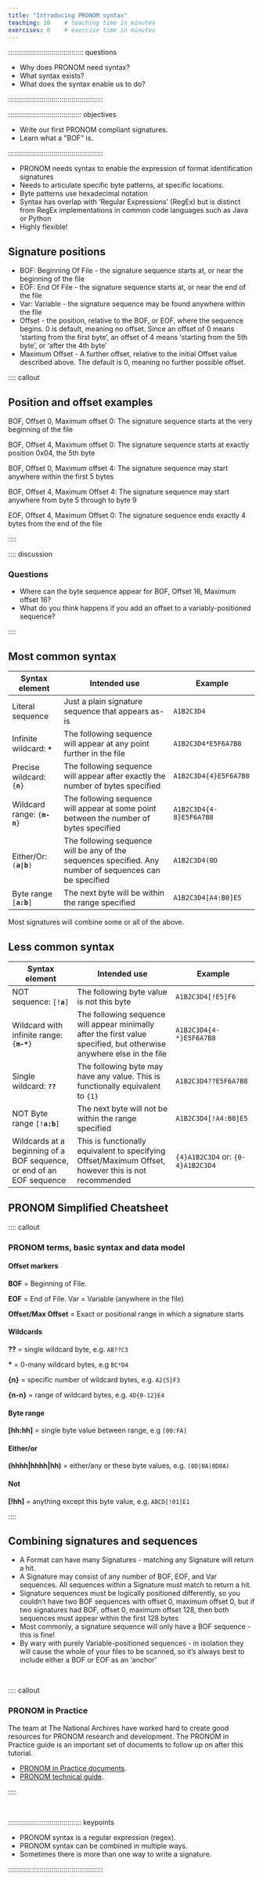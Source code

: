 ```yaml
---
title: "Introducing PRONOM syntax"
teaching: 10    # teaching time in minutes
exercises: 0    # exercise time in minutes
---
```


:::::::::::::::::::::::::::::::::::::: questions

- Why does PRONOM need syntax?
- What syntax exists?
- What does the syntax enable us to do?

::::::::::::::::::::::::::::::::::::::::::::::::

::::::::::::::::::::::::::::::::::::: objectives

- Write our first PRONOM compliant signatures.
- Learn what a "BOF" is.

::::::::::::::::::::::::::::::::::::::::::::::::

* PRONOM needs syntax to enable the expression of format identification
signatures
* Needs to articulate specific byte patterns, at specific locations.
* Byte patterns use hexadecimal notation
* Syntax has overlap with ‘Regular Expressions’ (RegEx) but is distinct from
RegEx implementations in common code languages such as Java or
Python
* Highly flexible!

## Signature positions

* BOF: Beginning Of File - the signature sequence starts at, or near the
beginning of the file
* EOF: End Of File - the signature sequence starts at, or near the end of
the file
* Var: Variable - the signature sequence may be found anywhere within the file
* Offset - the position, relative to the BOF, or EOF, where the sequence
begins. 0 is default, meaning no offset. Since an offset of 0 means ‘starting
from the first byte’, an offset of 4 means ‘starting from the 5th byte’,
or ‘after the 4th byte’
* Maximum Offset - A further offset, relative to the initial Offset value
described above. The default is 0, meaning no further possible offset.

:::: callout

## Position and offset examples

BOF, Offset 0, Maximum offset 0: The signature sequence starts at the very
beginning of the file

BOF, Offset 4, Maximum offset 0: The signature sequence starts at exactly
position 0x04, the 5th byte

BOF, Offset 0, Maximum offset 4: The signature sequence may start anywhere
within the first 5 bytes

BOF, Offset 4, Maximum Offset 4: The signature sequence may start anywhere
from byte 5 through to byte 9

EOF, Offset 4, Maximum Offset 0: The signature sequence ends exactly 4 bytes
from the end of the file

::::

:::: discussion

### Questions

* Where can the byte sequence appear for BOF, Offset 16, Maximum offset 16?
* What do you think happens if you add an offset to a variably-positioned
sequence?

::::

## Most common syntax

<!-- TABLE: START -->

| Syntax element | Intended use | Example |
| ---- | ---- | ---- |
| Literal sequence | Just a plain signature sequence that appears as-is | <code>A1B2C3D4</code> |
| Infinite wildcard: <code>**\***</code> | The following sequence will appear at any point further in the file | <code>A1B2C3D4*E5F6A7B8</code> |
| Precise wildcard: <code>{**n**}</code> | The following sequence will appear after exactly the number of bytes specified | <code>A1B2C3D4{4}E5F6A7B8</code> |
| Wildcard range: <code>{**m-n**}</code> | The following sequence will appear at some point between the number of bytes specified | <code>A1B2C3D4{4-8}E5F6A7B8</code> |
| Either/Or: <code>(**a\|b**)</code> | The following sequence will be any of the sequences specified. Any number of sequences can be specified | <code>A1B2C3D4(0D|0A|0D0A)E5</code> |
| Byte range <code>[**a:b**]</code> | The next byte will be within the range specified | <code>A1B2C3D4[A4:B0]E5</code> |

<!-- TABLE: END -->

Most signatures will combine some or all of the above.

## Less common syntax

<!-- TABLE: START -->

| Syntax element | Intended use | Example |
| ---- | ---- | ---- |
| NOT sequence: <code>[!**a**]</code> | The following byte value is not this byte | <code>A1B2C3D4[!E5]F6</code> |
| Wildcard with infinite range: <code>{**m-\***}</code> | The following sequence will appear minimally after the first value specified, but otherwise anywhere else in the file | <code>A1B2C3D4{4-\*}E5F6A7B8</code> |
| Single wildcard: <code>**??**</code> | The following byte may have any value. This is functionally equivalent to <code>{1}</code> | <code>A1B2C3D4??E5F6A7B8</code> |
| NOT Byte range <code>[!**a:b**]</code> | The next byte will not be within the range specified | <code>A1B2C3D4[!A4:B0]E5</code> |
| Wildcards at a beginning of a BOF sequence, or end of an EOF sequence | This is functionally equivalent to specifying Offset/Maximum Offset, however this is not recommended | <code>{4}A1B2C3D4</code> or: <code>{0-4}A1B2C3D4</code> |

<!-- TABLE: END -->

## PRONOM Simplified Cheatsheet

:::: callout

### PRONOM terms, basic syntax and data model

#### Offset markers

**BOF** = Beginning of File.

**EOF** = End of File. Var = Variable (anywhere in the file)

**Offset/Max Offset** = Exact or positional range in which a signature starts

#### Wildcards

**??** = single wildcard byte, e.g. <code>AB??C3</code>

**\*** = 0-many wildcard bytes, e.g <code>BC*D4</code>

**{n}** = specific number of wildcard bytes, e.g. <code>A2{5}F3</code>

**{n-n}** = range of wildcard bytes, e.g. <code>4D{0-12}E4</code>

#### Byte range

**[hh:hh]** = single byte value between range, e.g <code>[00:FA]</code>

#### Either/or

**(hhhh|hhhh|hh)** = either/any or these byte values,
e.g. <code>(0D|0A|0D0A)</code>

#### Not

**[!hh]** = anything except this byte value, e.g. <code>ABCD[!01]E1</code>

::::

## Combining signatures and sequences

* A Format can have many Signatures - matching any Signature will
return a hit.
* A Signature may consist of any number of BOF, EOF, and Var sequences.
All sequences within a Signature must match to return a hit.
* Signature sequences must be logically positioned differently, so you
couldn’t have two BOF sequences with offset 0, maximum offset 0, but if
two signatures had BOF, offset 0, maximum offset 128, then both sequences
must appear within the first 128 bytes
* Most commonly, a signature sequence will only have a BOF sequence -
this is fine!
* By wary with purely Variable-positioned sequences - in isolation they
will cause the whole of your files to be scanned, so it’s always best to
include either a BOF or EOF as an ‘anchor’

<br>

:::: callout

### PRONOM in Practice

The team at The National Archives have worked hard to create good resources
for PRONOM research and development. The PRONOM in Practice guide is an
important set of documents to follow up on after this tutorial.

- [PRONOM in Practice documents](https://osf.io/2jbpe/files/).
- [PRONOM technical guide](https://www.nationalarchives.gov.uk/aboutapps/fileformat/pdf/automatic_format_identification.pdf).

::::

<!-- NB. Keypoints should appear at the end of the markdown file. Aesthetically
     it looks like it's better with an additional newline so adding that
     here and using this comment as a separator to make it easy to read
     content.
-->

<br>

::::::::::::::::::::::::::::::::::::: keypoints

- PRONOM syntax is a regular expression (regex).
- PRONOM syntax can be combined in multiple ways.
- Sometimes there is more than one way to write a signature.

::::::::::::::::::::::::::::::::::::::::::::::::
